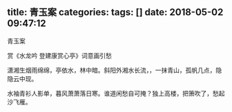 title: 青玉案
categories: 
tags: []
date: 2018-05-02 09:47:12
---
青玉案

赏《水龙吟 登建康赏心亭》词意画引愁

潇湘生烟雨绵绵，亭依水，林中暗。斜阳外湘水长流，，一抹青山，孤帆几点，隐隐云中现。

水袖青衫人影单，暮风萧萧落日寒。谁道闲愁自可掩？独上高楼，把箫吹了，愁起沙飞雁。